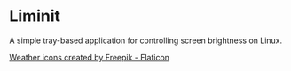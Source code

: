 # Liminit

A simple tray-based application for controlling screen brightness on Linux.

<a href="https://www.flaticon.com/free-icons/weather" title="weather icons">Weather icons created by Freepik - Flaticon</a>
